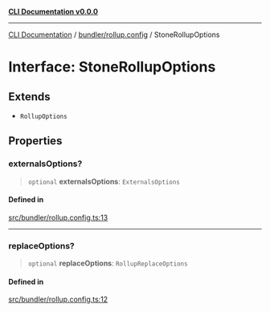 [**CLI Documentation v0.0.0**](../../../README.md)

***

[CLI Documentation](../../../modules.md) / [bundler/rollup.config](../README.md) / StoneRollupOptions

# Interface: StoneRollupOptions

## Extends

- `RollupOptions`

## Properties

### externalsOptions?

> `optional` **externalsOptions**: `ExternalsOptions`

#### Defined in

[src/bundler/rollup.config.ts:13](https://github.com/stonemjs/cli/blob/7903e21087d732d9d42947a348eb3c473963e042/src/bundler/rollup.config.ts#L13)

***

### replaceOptions?

> `optional` **replaceOptions**: `RollupReplaceOptions`

#### Defined in

[src/bundler/rollup.config.ts:12](https://github.com/stonemjs/cli/blob/7903e21087d732d9d42947a348eb3c473963e042/src/bundler/rollup.config.ts#L12)
